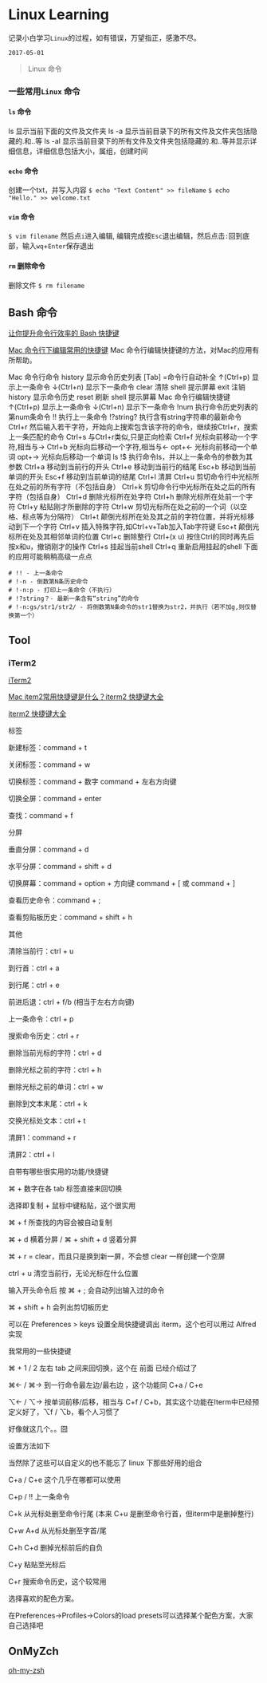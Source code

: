 # Linux Learning

记录小白学习`Linux`的过程，如有错误，万望指正，感激不尽。

`2017-05-01`

>Linux 命令
>
### 一些常用`Linux` 命令
#### `ls` 命令
ls 显示当前下面的文件及文件夹
ls -a 显示当前目录下的所有文件及文件夹包括隐藏的.和..等
ls -al 显示当前目录下的所有文件及文件夹包括隐藏的.和..等并显示详细信息，详细信息包括大小，属组，创建时间

#### `echo` 命令

创建一个txt，并写入内容
`$ echo "Text Content" >> fileName`
`$ echo "Hello." >> welcome.txt`

#### `vim` 命令

`$ vim filename`
然后点`i`进入编辑, 编辑完成按`Esc`退出编辑，然后点击`:`回到底部，输入`wq`+`Enter`保存退出

#### `rm` 删除命令
删除文件
`$ rm filename`


## Bash 命令

[让你提升命令行效率的 Bash 快捷键](https://linuxtoy.org/archives/bash-shortcuts.html)

[Mac 命令行下编辑常用的快捷键](http://notes.11ten.net/mac-command-line-editing-commonly-used-shortcut-keys.html)
Mac 命令行编辑快捷键的方法，对Mac的应用有所帮助。

Mac 命令行命令
history 显示命令历史列表
[Tab] =命令行自动补全
↑(Ctrl+p) 显示上一条命令
↓(Ctrl+n) 显示下一条命令
clear 清除 shell 提示屏幕
exit 注销
history 显示命令历史
reset 刷新 shell 提示屏幕
Mac 命令行编辑快捷键
↑(Ctrl+p) 显示上一条命令
↓(Ctrl+n) 显示下一条命令
!num 执行命令历史列表的第num条命令
!! 执行上一条命令
!?string? 执行含有string字符串的最新命令
Ctrl+r 然后输入若干字符，开始向上搜索包含该字符的命令，继续按Ctrl+r，搜索上一条匹配的命令
Ctrl+s 与Ctrl+r类似,只是正向检索
Ctrl+f 光标向前移动一个字符,相当与->
Ctrl+b 光标向后移动一个字符,相当与<-
opt+<\- 光标向前移动一个单词
opt+-> 光标向后移动一个单词
ls !$ 执行命令ls，并以上一条命令的参数为其参数
Ctrl+a 移动到当前行的开头
Ctrl+e 移动到当前行的结尾
Esc+b 移动到当前单词的开头
Esc+f 移动到当前单词的结尾
Ctrl+l 清屏
Ctrl+u 剪切命令行中光标所在处之前的所有字符（不包括自身）
Ctrl+k 剪切命令行中光标所在处之后的所有字符（包括自身）
Ctrl+d 删除光标所在处字符
Ctrl+h 删除光标所在处前一个字符
Ctrl+y 粘贴刚才所删除的字符
Ctrl+w 剪切光标所在处之前的一个词（以空格、标点等为分隔符）
Ctrl+t 颠倒光标所在处及其之前的字符位置，并将光标移动到下一个字符
Ctrl+v 插入特殊字符,如Ctrl+v+Tab加入Tab字符键
Esc+t 颠倒光标所在处及其相邻单词的位置
Ctrl+c 删除整行
Ctrl+(x u) 按住Ctrl的同时再先后按x和u，撤销刚才的操作
Ctrl+s 挂起当前shell
Ctrl+q 重新启用挂起的shell
下面的应用可能稍稍高级一点点

```
# !! - 上一条命令
# !-n - 倒数第N条历史命令
# !-n:p - 打印上一条命令（不执行）
# !?string？- 最新一条含有“string”的命令
# !-n:gs/str1/str2/ - 将倒数第N条命令的str1替换为str2，并执行（若不加g,则仅替换第一个）
```




## Tool

### iTerm2

[iTerm2](https://www.iterm2.com/)

[Mac item2常用快捷键是什么？iterm2 快捷键大全](https://my.oschina.net/repine/blog/737641)

[iterm2 快捷键大全 ](http://www.cr173.com/html/48065_1.html)

标签

新建标签：command + t

关闭标签：command + w

切换标签：command + 数字 command + 左右方向键

切换全屏：command + enter

查找：command + f

分屏

垂直分屏：command + d

水平分屏：command + shift + d

切换屏幕：command + option + 方向键 command + [ 或 command + ]

查看历史命令：command + ;

查看剪贴板历史：command + shift + h

其他

清除当前行：ctrl + u

到行首：ctrl + a

到行尾：ctrl + e

前进后退：ctrl + f/b (相当于左右方向键)

上一条命令：ctrl + p

搜索命令历史：ctrl + r

删除当前光标的字符：ctrl + d

删除光标之前的字符：ctrl + h

删除光标之前的单词：ctrl + w

删除到文本末尾：ctrl + k

交换光标处文本：ctrl + t

清屏1：command + r

清屏2：ctrl + l

自带有哪些很实用的功能/快捷键

⌘ + 数字在各 tab 标签直接来回切换

选择即复制 + 鼠标中键粘贴，这个很实用

⌘ + f 所查找的内容会被自动复制

⌘ + d 横着分屏 / ⌘ + shift + d 竖着分屏

⌘ + r = clear，而且只是换到新一屏，不会想 clear 一样创建一个空屏

ctrl + u 清空当前行，无论光标在什么位置

输入开头命令后 按 ⌘ + ; 会自动列出输入过的命令

⌘ + shift + h 会列出剪切板历史

可以在 Preferences > keys 设置全局快捷键调出 iterm，这个也可以用过 Alfred 实现

我常用的一些快捷键

⌘ + 1 / 2 左右 tab 之间来回切换，这个在 前面 已经介绍过了

⌘← / ⌘→ 到一行命令最左边/最右边 ，这个功能同 C+a / C+e

⌥← / ⌥→ 按单词前移/后移，相当与 C+f / C+b，其实这个功能在Iterm中已经预定义好了，⌥f / ⌥b，看个人习惯了

好像就这几个。。囧

设置方法如下

当然除了这些可以自定义的也不能忘了 linux 下那些好用的组合

C+a / C+e 这个几乎在哪都可以使用

C+p / !! 上一条命令

C+k 从光标处删至命令行尾 (本来 C+u 是删至命令行首，但iterm中是删掉整行)

C+w A+d 从光标处删至字首/尾

C+h C+d 删掉光标前后的自负

C+y 粘贴至光标后

C+r 搜索命令历史，这个较常用

选择喜欢的配色方案。

在Preferences->Profiles->Colors的load presets可以选择某个配色方案，大家自己选择吧


## OnMyZch
[oh-my-zsh](https://github.com/robbyrussell/oh-my-zsh)

